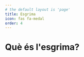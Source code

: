 ```yaml
---
# the default layout is 'page'
title: Esgrima
icon: fas fa-medal
order: 4
---
```


# Què és l'esgrima?
